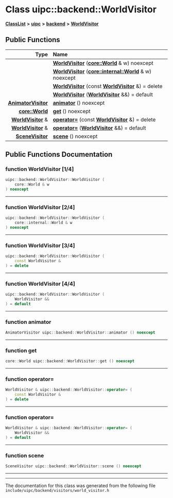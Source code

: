 

# Class uipc::backend::WorldVisitor



[**ClassList**](annotated.md) **>** [**uipc**](namespaceuipc.md) **>** [**backend**](namespaceuipc_1_1backend.md) **>** [**WorldVisitor**](classuipc_1_1backend_1_1_world_visitor.md)










































## Public Functions

| Type | Name |
| ---: | :--- |
|   | [**WorldVisitor**](#function-worldvisitor-14) ([**core::World**](classuipc_1_1core_1_1_world.md) & w) noexcept<br> |
|   | [**WorldVisitor**](#function-worldvisitor-24) ([**core::internal::World**](classuipc_1_1core_1_1internal_1_1_world.md) & w) noexcept<br> |
|   | [**WorldVisitor**](#function-worldvisitor-34) (const [**WorldVisitor**](classuipc_1_1backend_1_1_world_visitor.md) &) = delete<br> |
|   | [**WorldVisitor**](#function-worldvisitor-44) ([**WorldVisitor**](classuipc_1_1backend_1_1_world_visitor.md) &&) = default<br> |
|  [**AnimatorVisitor**](classuipc_1_1backend_1_1_animator_visitor.md) | [**animator**](#function-animator) () noexcept<br> |
|  [**core::World**](classuipc_1_1core_1_1_world.md) | [**get**](#function-get) () noexcept<br> |
|  [**WorldVisitor**](classuipc_1_1backend_1_1_world_visitor.md) & | [**operator=**](#function-operator) (const [**WorldVisitor**](classuipc_1_1backend_1_1_world_visitor.md) &) = delete<br> |
|  [**WorldVisitor**](classuipc_1_1backend_1_1_world_visitor.md) & | [**operator=**](#function-operator_1) ([**WorldVisitor**](classuipc_1_1backend_1_1_world_visitor.md) &&) = default<br> |
|  [**SceneVisitor**](classuipc_1_1backend_1_1_scene_visitor.md) | [**scene**](#function-scene) () noexcept<br> |




























## Public Functions Documentation




### function WorldVisitor [1/4]

```C++
uipc::backend::WorldVisitor::WorldVisitor (
    core::World & w
) noexcept
```




<hr>



### function WorldVisitor [2/4]

```C++
uipc::backend::WorldVisitor::WorldVisitor (
    core::internal::World & w
) noexcept
```




<hr>



### function WorldVisitor [3/4]

```C++
uipc::backend::WorldVisitor::WorldVisitor (
    const WorldVisitor &
) = delete
```




<hr>



### function WorldVisitor [4/4]

```C++
uipc::backend::WorldVisitor::WorldVisitor (
    WorldVisitor &&
) = default
```




<hr>



### function animator 

```C++
AnimatorVisitor uipc::backend::WorldVisitor::animator () noexcept
```




<hr>



### function get 

```C++
core::World uipc::backend::WorldVisitor::get () noexcept
```




<hr>



### function operator= 

```C++
WorldVisitor & uipc::backend::WorldVisitor::operator= (
    const WorldVisitor &
) = delete
```




<hr>



### function operator= 

```C++
WorldVisitor & uipc::backend::WorldVisitor::operator= (
    WorldVisitor &&
) = default
```




<hr>



### function scene 

```C++
SceneVisitor uipc::backend::WorldVisitor::scene () noexcept
```




<hr>

------------------------------
The documentation for this class was generated from the following file `include/uipc/backend/visitors/world_visitor.h`


